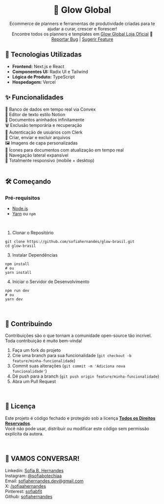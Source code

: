 <div align="center">
  <h1>🦋 Glow Global</h1>
  <p align="center">
    Ecommerce de planners e ferramentas de produtividade criadas para te ajudar a curar, crescer e florescer!<br/>
    Encontre todos os planners e templates em <a href="https://glowbrasil.vercel.app/">Glow Global Loja Oficial</a> 🤍
    <br />
    <a href="https://github.com/sofiahernandes/notion-clone/issues">Reportar Bug</a>
    |
    <a href="https://github.com/sofiahernandes/notion-clone/issues">Sugerir Feature</a>
  </p>
</div>

## 🚀 Tecnologias Utilizadas
- **Frontend:** Next.js e React  
- **Componentes UI:** Radix UI e Tailwind  
- **Lógica de Produto:** TypeScript  
- **Hospedagem:** Vercel  

## ✨ Funcionalidades
🔄 Banco de dados em tempo real via Convex  
📝 Editor de texto estilo Notion  
🧾 Documentos aninhados infinitamente  
🗑️ Exclusão temporária e recuperação  
🔐 Autenticação de usuários com Clerk  
📁 Criar, enviar e excluir arquivos  
🖼️ Imagens de capa personalizadas  
📎 Ícones para documentos com atualização em tempo real  
📂 Navegação lateral expansível  
📱 Totalmente responsivo (mobile + desktop)  
<br/>

## 🛠️ Começando
### Pré-requisitos
- [Node.js](https://nodejs.org/)
- [Yarn](https://classic.yarnpkg.com/lang/en/) ou `npm`
<br/>

1. Clonar o Repositório
```
git clone https://github.com/sofiahernandes/glow-brasil.git
cd glow-brasil
```

3. Instalar Dependências
```
npm install
# ou
yarn install
```

4. Iniciar o Servidor de Desenvolvimento
```
npm run dev
# ou
yarn dev
```
<br/>

## 🤝 Contribuindo
Contribuições são o que tornam a comunidade open-source tão incrível. Toda contribuição é muito bem-vinda!
1. Faça um fork do projeto
2. Crie uma branch para sua funcionalidade (`git checkout -b feature/minha-funcionalidade`)
3. Commit suas alterações (`git commit -m 'Adiciona nova funcionalidade'`)
4. Dê push para a branch (`git push origin feature/minha-funcionalidade`)
5. Abra um Pull Request
<br/>

## 📄 Licença
Este projeto é código fechado e protegido sob a licença [**Todos os Direitos Reservados**](LICENSE).  
Você não pode usar, distribuir ou modificar este código sem permissão explícita da autora.

<br/>

## 📩 VAMOS CONVERSAR!
Linkedin: [Sofia B. Hernandes](https://www.linkedin.com/in/sofiahernandes)  
Instagram: [@sofiabotechiaa](https://www.instagram.com/sofiabotechiaa/)  
Email: [sofiahernandes.dev@gmail.com](mailto:sofiahernandes.dev@gmail.com)  
X: [/sofiaahernandes](https://x.com/sofiaahernandes)  
Pinterest: [sofiabfit](https://pin.it/5gRW2R2bW)  
Github: [sofiahernandes](https://github.com/sofiahernandes)
